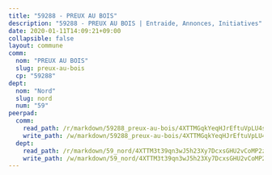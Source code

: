 ```yaml
---
title: "59288 - PREUX AU BOIS"
description: "59288 - PREUX AU BOIS | Entraide, Annonces, Initiatives"
date: 2020-01-11T14:09:21+09:00
collapsible: false
layout: commune
comm:
  nom: "PREUX AU BOIS"
  slug: preux-au-bois
  cp: "59288"
dept:
  nom: "Nord"
  slug: nord
  num: "59"
peerpad:
  comm:
    read_path: /r/markdown/59288_preux-au-bois/4XTTMGqkYeqHJrEftuVpLU4segYUxD1RNdmRWk7iZNMKtZFR5
    write_path: /w/markdown/59288_preux-au-bois/4XTTMGqkYeqHJrEftuVpLU4segYUxD1RNdmRWk7iZNMKtZFR5-K3TgU4MXEfVXL6vvWLrRfgkSCo8hN6Je4bdtpRreaDVMEMawYKgN3d6F8f8jZBTXgeyzGQvUwumiuYFid9fSUJY3YGX2aLMmRt2yZW4wLURXxMpQafAND4GKnD5joaDpUSM8KGpT
  dept:
    read_path: /r/markdown/59_nord/4XTTM3t39qn3wJ5h23Xy7DcxsGHU2vCoMP2z3iS4TUn3TrtdJ
    write_path: /w/markdown/59_nord/4XTTM3t39qn3wJ5h23Xy7DcxsGHU2vCoMP2z3iS4TUn3TrtdJ-K3TgTuZGkuZqXfr6fpmH7pGsMT6ndvZQMyRDze5QBt7XScLWHoBi246kLoDKpTH2Yo4f3AFSSJqGc2ozvNww7qPLqsDjpvahxCbQ6F5znbfjp6kVgaDcTYc9LyhwSfYuCevnvZUQ
---
```


